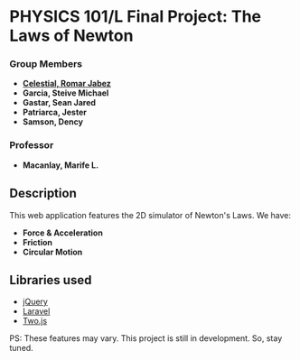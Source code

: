 # PHYSICS 101/L Final Project: The Laws of Newton

### Group Members

- **[Celestial, Romar Jabez](https://www.romarjabez.com)**
- **Garcia, Steive Michael**
- **Gastar, Sean Jared**
- **Patriarca, Jester**
- **Samson, Dency**

### Professor
- **Macanlay, Marife L.**

## Description

This web application features the 2D simulator of Newton's Laws. We have:

- **Force & Acceleration**
- **Friction**
- **Circular Motion**

## Libraries used

- [jQuery](https://jquery.com)
- [Laravel](https://laravel.com)
- [Two.js](https://two.js.org)

PS: These features may vary. This project is still in development. So, stay tuned.